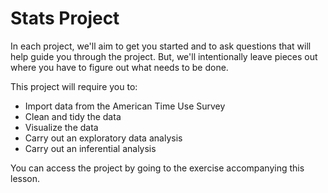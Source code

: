 

# Stats Project

In each project, we'll aim to get you started and to ask questions that will help guide you through the project. But, we'll intentionally leave pieces out where you have to figure out what needs to be done.

This project will require you to:

* Import data from the American Time Use Survey
* Clean and tidy the data
* Visualize the data
* Carry out an exploratory data analysis
* Carry out an inferential analysis

You can access the project by going to the exercise accompanying this lesson.
